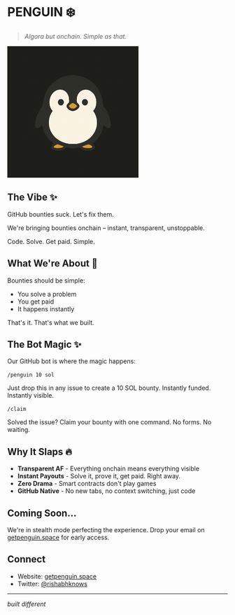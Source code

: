 # PENGUIN ❄️

> *Algora but onchain. Simple as that.*

<img src="public/images/penguin-logo.png" alt="Penguin Platform" width="300" height="300" />

## The Vibe ✨

GitHub bounties suck. Let's fix them.

We're bringing bounties onchain – instant, transparent, unstoppable.

Code. Solve. Get paid. Simple.

## What We're About 👀

Bounties should be simple:
- You solve a problem
- You get paid
- It happens instantly

That's it. That's what we built.

## The Bot Magic ✨

Our GitHub bot is where the magic happens:

```
/penguin 10 sol
```

Just drop this in any issue to create a 10 SOL bounty. Instantly funded. Instantly visible.

```
/claim
```

Solved the issue? Claim your bounty with one command. No forms. No waiting.

## Why It Slaps 🔥

- **Transparent AF** - Everything onchain means everything visible
- **Instant Payouts** - Solve it, prove it, get paid. Right away.
- **Zero Drama** - Smart contracts don't play games
- **GitHub Native** - No new tabs, no context switching, just code

## Coming Soon...

We're in stealth mode perfecting the experience. Drop your email on [getpenguin.space](https://getpenguin.space) for early access.

## Connect

- Website: [getpenguin.space](https://getpenguin.space)
- Twitter: [@rishabhknows](https://x.com/rishabhknows)

---

*built different*